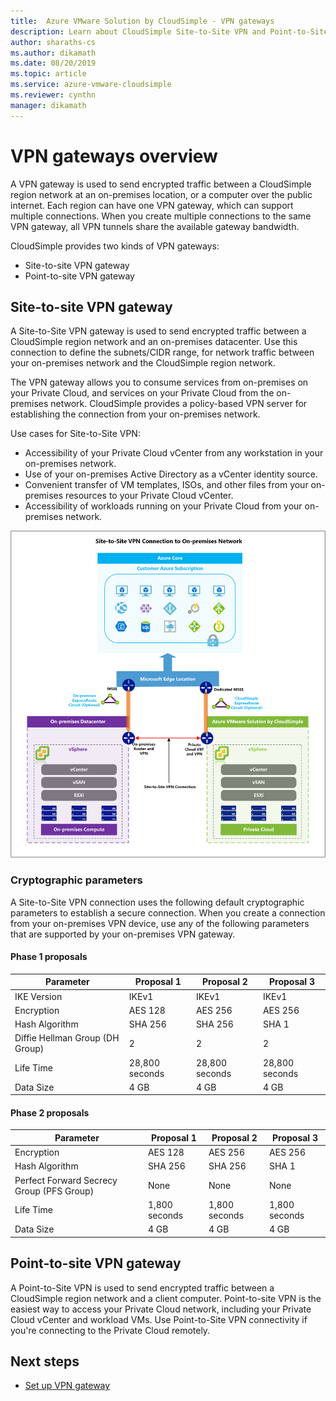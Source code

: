 ```yaml
---
title:  Azure VMware Solution by CloudSimple - VPN gateways
description: Learn about CloudSimple Site-to-Site VPN and Point-to-Site VPN concepts 
author: sharaths-cs 
ms.author: dikamath 
ms.date: 08/20/2019 
ms.topic: article 
ms.service: azure-vmware-cloudsimple 
ms.reviewer: cynthn 
manager: dikamath 
---
```

# VPN gateways overview

A VPN gateway is used to send encrypted traffic between a CloudSimple region network at an on-premises location, or a computer over the public internet.  Each region can have one VPN gateway, which can support multiple connections. When you create multiple connections to the same VPN gateway, all VPN tunnels share the available gateway bandwidth.

CloudSimple provides two kinds of VPN gateways:

* Site-to-site VPN gateway
* Point-to-site VPN gateway

## Site-to-site VPN gateway

A Site-to-Site VPN gateway is used to send encrypted traffic between a CloudSimple region network and an on-premises datacenter. Use this connection to define the subnets/CIDR range, for network traffic between your on-premises network and the CloudSimple region network.

The VPN gateway allows you to consume services from on-premises on your Private Cloud, and services on your Private Cloud from the on-premises network.  CloudSimple provides a policy-based VPN server for establishing the connection from your on-premises network.

Use cases for Site-to-Site VPN:

* Accessibility of your Private Cloud vCenter from any workstation in your on-premises network.
* Use of your on-premises Active Directory as a vCenter identity source.
* Convenient transfer of VM templates, ISOs, and other files from your on-premises resources to your Private Cloud vCenter.
* Accessibility of workloads running on your Private Cloud from your on-premises network.

![Site-to-Site VPN connection topology](media/cloudsimple-site-to-site-vpn-connection.png)

### Cryptographic parameters

A Site-to-Site VPN connection uses the following default cryptographic parameters to establish a secure connection.  When you create a connection from your on-premises VPN device, use any of the following parameters that are supported by your on-premises VPN gateway.

#### Phase 1 proposals

| Parameter | Proposal 1 | Proposal 2 | Proposal 3 |
|-----------|------------|------------|------------|
| IKE Version | IKEv1 | IKEv1 | IKEv1 |
| Encryption | AES 128 | AES 256 | AES 256 |
| Hash Algorithm| SHA 256 | SHA 256 | SHA 1 |
| Diffie Hellman Group (DH Group) | 2 | 2 | 2 |
| Life Time | 28,800 seconds | 28,800 seconds | 28,800 seconds |
| Data Size | 4 GB | 4 GB | 4 GB |

#### Phase 2 proposals

| Parameter | Proposal 1 | Proposal 2 | Proposal 3 |
|-----------|------------|------------|------------|
| Encryption | AES 128 | AES 256 | AES 256 |
| Hash Algorithm| SHA 256 | SHA 256 | SHA 1 |
| Perfect Forward Secrecy Group (PFS Group) | None | None | None |
| Life Time | 1,800 seconds | 1,800 seconds | 1,800 seconds |
| Data Size | 4 GB | 4 GB | 4 GB |

## Point-to-site VPN gateway

A Point-to-Site VPN is used to send encrypted traffic between a CloudSimple region network and a client computer.  Point-to-site VPN is the easiest way to access your Private Cloud network, including your Private Cloud vCenter and workload VMs.  Use Point-to-Site VPN connectivity if you're connecting to the Private Cloud remotely.

## Next steps

* [Set up VPN gateway](vpn-gateway.md)
